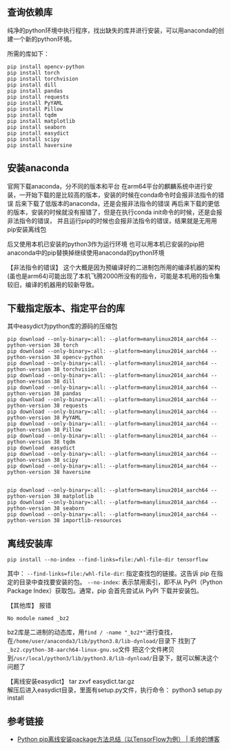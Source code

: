 
## 查询依赖库
纯净的python环境中执行程序，找出缺失的库并进行安装，可以用anaconda的创建一个新的python环境。

所需的库如下：
```
pip install opencv-python
pip install torch
pip install torchvision
pip install dill
pip install pandas
pip install requests
pip install PyYAML
pip install Pillow
pip install tqdm
pip install matplotlib
pip install seaborn
pip install easydict
pip install scipy
pip install haversine
```

## 安装anaconda
官网下载anaconda，分不同的版本和平台
在arm64平台的麒麟系统中进行安装，一开始下载的是比较高的版本，安装的时候在conda命令时会报非法指令的错误
后来下载了低版本的anaconda，还是会报非法指令的错误
再后来下载的更低的版本，安装的时候就没有报错了，但是在执行conda init命令的时候，还是会报非法指令的错误，
并且运行pip的时候也会报非法指令的错误，结果就是无用用pip安装离线包

后又使用本机已安装的python3作为运行环境
也可以用本机已安装的pip把anaconda中的pip替换掉继续使用anaconda的python环境

【非法指令的错误】
这个大概是因为预编译好的二进制包所用的编译机器的架构(虽也是arm64)可能出现了本机飞腾2000所没有的指令，可能是本机用的指令集较旧，编译的机器用的较新导致。


## 下载指定版本、指定平台的库

其中easydict为python库的源码的压缩包
```
pip download --only-binary=:all: --platform=manylinux2014_aarch64 --python-version 38 torch
pip download --only-binary=:all: --platform=manylinux2014_aarch64 --python-version 38 opencv-python
pip download --only-binary=:all: --platform=manylinux2014_aarch64 --python-version 38 torchvision
pip download --only-binary=:all: --platform=manylinux2014_aarch64 --python-version 38 dill
pip download --only-binary=:all: --platform=manylinux2014_aarch64 --python-version 38 pandas
pip download --only-binary=:all: --platform=manylinux2014_aarch64 --python-version 38 requests
pip download --only-binary=:all: --platform=manylinux2014_aarch64 --python-version 38 PyYAML
pip download --only-binary=:all: --platform=manylinux2014_aarch64 --python-version 38 Pillow
pip download --only-binary=:all: --platform=manylinux2014_aarch64 --python-version 38 tqdm
pip download  easydict
pip download --only-binary=:all: --platform=manylinux2014_aarch64 --python-version 38 scipy
pip download --only-binary=:all: --platform=manylinux2014_aarch64 --python-version 38 haversine


pip download --only-binary=:all: --platform=manylinux2014_aarch64 --python-version 38 matplotlib
pip download --only-binary=:all: --platform=manylinux2014_aarch64 --python-version 38 seaborn
pip download --only-binary=:all: --platform=manylinux2014_aarch64 --python-version 38 importlib-resources
```



## 离线安装库
```
pip install --no-index --find-links=file:/whl-file-dir tensorflow
```
其中： 
`--find-links=file:/whl-file-dir`: 指定查找包的链接。这告诉 pip 在指定的目录中查找要安装的包。
`--no-index`: 表示禁用索引，即不从 PyPI（Python Package Index）获取包。通常，pip 会首先尝试从 PyPI 下载并安装包。


【其他库】
报错
```
No module named _bz2
```

bz2库是二进制的动态库，用`find / -name "_bz2*"`进行查找，在`/home/user/anaconda3/lib/python3.8/lib-dynload/`目录下
找到了`_bz2.cpython-38-aarch64-linux-gnu.so`文件
把这个文件拷贝到`/usr/local/python3/lib/python3.8/lib-dynload/`目录下，就可以解决这个问题了



【离线安装easydict】
tar zxvf easydict.tar.gz  
解压后进入easydict目录，里面有setup.py文件，执行命令：
python3 setup.py install



## 参考链接
- [Python pip离线安装package方法总结（以TensorFlow为例） | 毛帅的博客](https://imshuai.com/python-pip-install-package-offline-tensorflow)

